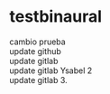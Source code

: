 # testbinaural  
cambio prueba  
update github  
update gitlab  
update gitlab Ysabel 2   
update gitlab 3. 

